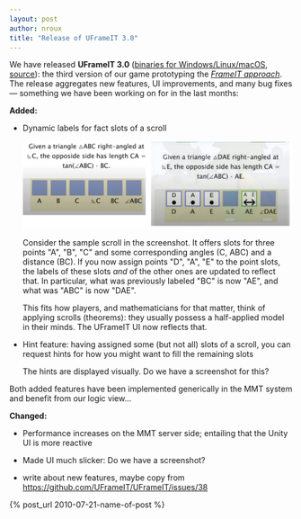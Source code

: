 ```yaml
---
layout: post
author: nroux
title: "Release of UFrameIT 3.0"
---
```


We have released **UFrameIT 3.0** ([binaries for Windows/Linux/macOS](https://github.com/UFrameIT/UFrameIT/releases/tag/3.0), [source](https://github.com/UFrameIT/UFrameIT/tree/3.0)):
the third version of our game prototyping the [*FrameIT approach*](https://uframeit.org/#the-uframeit-framework-and-serious-games).
The release aggregates new features, UI improvements, and many bug fixes &mdash; something we have been working on for in the last months:

**Added:**

- Dynamic labels for fact slots of a scroll

  ![alt text](/img/uframeit-3.0-hint-feature.png)

  Consider the sample scroll in the screenshot. It offers slots for three points "A", "B", "C" and some corresponding angles (C, ABC) and a distance (BC).
  If you now assign points "D", "A", "E" to the point slots, the labels of these slots *and* of the other ones are updated to reflect that.
  In particular, what was previously labeled "BC" is now "AE", and what was "ABC" is now "DAE".
  
  This fits how players, and mathematicians for that matter, think of applying scrolls (theorems): they usually possess a half-applied model in their minds.
  The UFrameIT UI now reflects that.

- Hint feature: having assigned some (but not all) slots of a scroll, you can request hints for how you might want to fill the remaining slots

  The hints are displayed visually. Do we have a screenshot for this?

Both added features have been implemented generically in the MMT system and benefit from our logic view...

**Changed:**

- Performance increases on the MMT server side; entailing that the Unity UI is more reactive

- Made UI much slicker: Do we have a screenshot?

- write about new features, maybe copy from https://github.com/UFrameIT/UFrameIT/issues/38

{% post_url 2010-07-21-name-of-post %}
